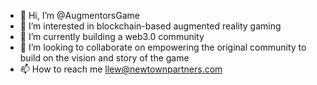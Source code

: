 - 👋 Hi, I’m @AugmentorsGame
- 👀 I’m interested in blockchain-based augmented reality gaming
- 🌱 I’m currently building a web3.0 community 
- 💞️ I’m looking to collaborate on empowering the original community to build on the vision and story of the game
- 📫 How to reach me llew@newtownpartners.com

<!---
AugmentorsGame/AugmentorsGame is a ✨ special ✨ repository because its `README.md` (this file) appears on your GitHub profile.
You can click the Preview link to take a look at your changes.
--->
